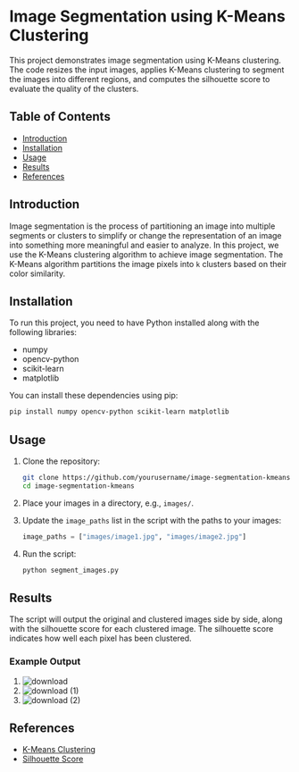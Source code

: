 # Image Segmentation using K-Means Clustering

This project demonstrates image segmentation using K-Means clustering. The code resizes the input images, applies K-Means clustering to segment the images into different regions, and computes the silhouette score to evaluate the quality of the clusters.

## Table of Contents

- [Introduction](#introduction)
- [Installation](#installation)
- [Usage](#usage)
- [Results](#results)
- [References](#references)

## Introduction

Image segmentation is the process of partitioning an image into multiple segments or clusters to simplify or change the representation of an image into something more meaningful and easier to analyze. In this project, we use the K-Means clustering algorithm to achieve image segmentation. The K-Means algorithm partitions the image pixels into `k` clusters based on their color similarity.

## Installation

To run this project, you need to have Python installed along with the following libraries:

- numpy
- opencv-python
- scikit-learn
- matplotlib

You can install these dependencies using pip:

```bash
pip install numpy opencv-python scikit-learn matplotlib
```

## Usage

1. Clone the repository:
    ```bash
    git clone https://github.com/yourusername/image-segmentation-kmeans.git
    cd image-segmentation-kmeans
    ```

2. Place your images in a directory, e.g., `images/`.

3. Update the `image_paths` list in the script with the paths to your images:
    ```python
    image_paths = ["images/image1.jpg", "images/image2.jpg"]
    ```

4. Run the script:
    ```bash
    python segment_images.py
    ```

## Results

The script will output the original and clustered images side by side, along with the silhouette score for each clustered image. The silhouette score indicates how well each pixel has been clustered.

### Example Output

1. ![download](https://github.com/adarsh98261/Image-segmentation-using-K-Means/assets/142342806/965a7707-00c6-45a3-97ed-61ed3fa536ab)
2. ![download (1)](https://github.com/adarsh98261/Image-segmentation-using-K-Means/assets/142342806/dd661efc-528d-42fb-aced-15fee5773f5b)
3. ![download (2)](https://github.com/adarsh98261/Image-segmentation-using-K-Means/assets/142342806/98464b20-bd1e-420f-8ea7-4f18f3fa75ca)


## References

- [K-Means Clustering](https://en.wikipedia.org/wiki/K-means_clustering)
- [Silhouette Score](https://en.wikipedia.org/wiki/Silhouette_(clustering))
